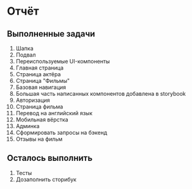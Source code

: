 # Отчёт

## Выполненные задачи

1. Шапка
2. Подвал
3. Переиспользуемые UI-компоненты
4. Главная страница
5. Страница актёра
6. Страница "Фильмы"
7. Базовая навигация
8. Большая часть написанных компонентов добавлена в storybook
9. Авторизация
10. Страница фильма
11. Перевод на английский язык
12. Мобильная вёрстка
13. Админка
14. Сформировать запросы на бэкенд
15. Отзывы на фильм

## Осталось выполнить

1. Тесты
2. Дозаполнить сторибук
